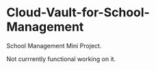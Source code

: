 # Cloud-Vault-for-School-Management

School Management Mini Project.

Not currrently functional working on it.
